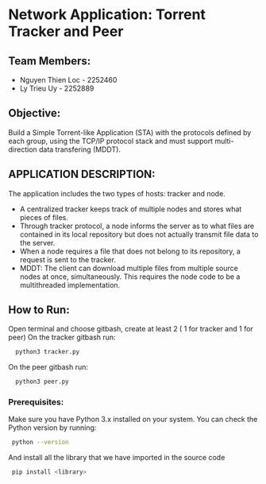 # **Network Application: Torrent Tracker and Peer**

## **Team Members:**
- Nguyen Thien Loc - 2252460
- Ly Trieu Uy - 2252889

## **Objective:**
Build a Simple Torrent-like Application (STA) with the protocols defined by each group,
using the TCP/IP protocol stack and must support multi-direction data transfering (MDDT).

## **APPLICATION DESCRIPTION:**
The application includes the two types of hosts: tracker and node.
- A centralized tracker keeps track of multiple nodes and stores what pieces of files.
- Through tracker protocol, a node informs the server as to what files are contained in its local
repository but does not actually transmit file data to the server.
- When a node requires a file that does not belong to its repository, a request is sent to the
tracker.
- MDDT: The client can download multiple files from multiple source nodes at once,
simultaneously.
 This requires the node code to be a multithreaded implementation.
## **How to Run:**
Open terminal and choose gitbash, create at least 2 ( 1 for tracker and 1 for peer)
On the tracker gitbash run:

```bash
  python3 tracker.py
```
On the peer gitbash run:

```bash
  python3 peer.py
```

### Prerequisites:
Make sure you have Python 3.x installed on your system. You can check the Python version by running:

```bash
 python --version
```

And install all the library that we have imported in the source code
```bash
 pip install <library>
```
